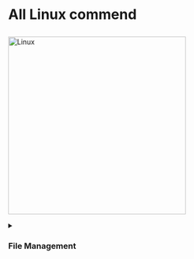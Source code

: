 # All Linux commend <p align="left">
<a href="https://www.linux.org" target="_blank" rel="noreferrer"><img src="https://raw.githubusercontent.com/danielcranney/readme-generator/main/public/icons/skills/linux-colored.svg" width="360" height="360" alt="Linux" /></a>
</p>

<details>
  <summary><h3>File Management</h3></summary>

## File Management

1. <b>ls:</b> List directory contents.

```bash
ls
```

2. <b>cd</b>: Change directory.

```bash
cd [directory_path]
```

3. <b>pwd:</b> Print working directory.

```bash
pwd
```

4. <b>cp</b>: Copy files or directories.

```bash
cp [source] [destination]
```

5. <b>mv</b>: Move/rename files or directories.

```bash
mv [source] [destination]
```

6. <b>rm</b>: Remove/delete files or directories.

```bash
rm [file_or_directory]
```

7. <b>mkdir</b>: Create a directory.

```bash
mkdir [directory_name]
```

8. <b>rmdir</b>: Remove an empty directory.

```bash
rmdir [directory_name]
```

9. <b>touch</b>: Create an empty file or update file timestamp.

```bash
touch [file_name]
```

10. <b>cat</b>: Concatenate and display the content of files.

```bash
cat [file_name]
```

11. <b>nano</b>: A simple text editor.

```bash
nano [file_name]
```

12. <b>vim</b>: A powerful text editor.

```bash
vim [file_name]
```

13. <b>man</b>: Display the manual pages for commands.

```bash
man [command]
```

16. <b>chmod</b>: Change file permissions.

```bash
chmod [permissions] [file]
```

17. <b>chown</b>: Change file owner and group.

```bash
chown [owner:group] [file]
```

18. <b>find</b>: Search for files and directories.

```bash
find [directory] -name [filename_pattern]
```

19. <b>grep</b>: Search for patterns in files.

```bash
grep [pattern] [file]
```

20. <b>tar</b>: Create or extract compressed archive files.

```bash
tar -cvf [archive_name.tar] [files/directories]
tar -xvf [archive_name.tar]
```

21. <b>gzip</b>: Compress or decompress files.

```bash
gzip [file]
```

22. <b>gunzip</b>: Decompress files.

```bash
gunzip [file.gz]
```

23. <b>awk:</b> A versatile pattern scanning and processing language.
```bash
awk [options] 'pattern {action}' [file]
```
24. <b>sed:</b> Stream editor for filtering and transforming text.
```bash
sed [options] 's/pattern/replacement/' [file]
```
25. <b>zip:</b> Create a compressed archive.
```bash
zip [options] archive_name.zip [files/directories]
```
26. <b>unzip:</b> Extract files from a compressed archive.
```bash
unzip [options] archive_name.zip
```
27. <b>du:</b> Display file and directory space usage.
```bash
du [options] [directory]
```
28. <b>df:</b> Display disk space usage.
```bash
df [options]
```
29. <b>file:</b> Determine file type.
```bash
file [options] file_name
```
30. <b>ln:</b> Create hard or symbolic links.
```bash
ln [options] source [link_name]
```
31. <b>basename:</b> Strip directory and suffix from filenames.
```bash
basename [options] file_name
```
32. <b>dirname:</b> Strip last component from filenames.
```bash
dirname [options] file_name
```

